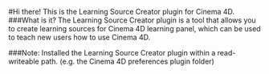 #Hi there! This is the Learning Source Creator plugin for Cinema 4D.
###What is it?
The Learning Source Creator plugin is a tool that allows you to create learning sources for Cinema 4D learning panel, which can be used to teach new users how to use Cinema 4D.

###Note:
Installed the Learning Source Creator plugin within a read-writeable path. (e.g. the Cinema 4D preferences plugin folder)
